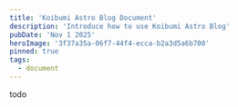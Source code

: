 ```yaml
---
title: 'Koibumi Astro Blog Document'
description: 'Introduce how to use Koibumi Astro Blog'
pubDate: 'Nov 1 2025'
heroImage: '3f37a35a-06f7-44f4-ecca-b2a3d5a6b700'
pinned: true
tags:
  - document
---
```


todo